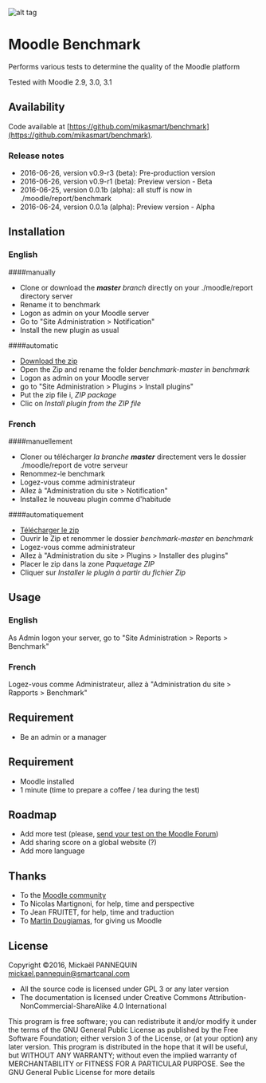 ![alt tag](https://github.com/mikasmart/benchmark/blob/master/screenshot.jpg)

# Moodle Benchmark

Performs various tests to determine the quality of the Moodle platform

Tested with Moodle 2.9, 3.0, 3.1

## Availability

Code available at [https://github.com/mikasmart/benchmark](https://github.com/mikasmart/benchmark).

### Release notes

* 2016-06-26, version v0.9-r3 (beta): Pre-production version
* 2016-06-26, version v0.9-r1 (beta): Preview version - Beta
* 2016-06-25, version 0.0.1b (alpha): all stuff is now in ./moodle/report/benchmark
* 2016-06-24, version 0.0.1a (alpha): Preview version - Alpha

## Installation
### English

####manually
* Clone or download the ***master*** *branch* directly on your  ./moodle/report directory server
* Rename it to benchmark
* Logon as admin on your Moodle server
* Go to "Site Administration > Notification"
* Install the new plugin as usual

####automatic
* [Download the zip](https://github.com/mikasmart/benchmark/archive/master.zip)
* Open the Zip and rename the folder *benchmark-master* in *benchmark*
* Logon as admin on your Moodle server
* go to "Site Administration > Plugins > Install plugins"
* Put the zip file i, *ZIP package*
* Clic on *Install plugin from the ZIP file*

### French

####manuellement
* Cloner ou télécharger *la branche* ***master*** directement vers le dossier ./moodle/report de votre serveur
* Renommez-le benchmark
* Logez-vous comme administrateur
* Allez à "Administration du site > Notification"
* Installez le nouveau plugin comme d'habitude

####automatiquement
* [Télécharger le zip](https://github.com/mikasmart/benchmark/archive/master.zip)
* Ouvrir le Zip et renommer le dossier *benchmark-master* en *benchmark*
* Logez-vous comme administrateur
* Allez à "Administration du site > Plugins > Installer des plugins"
* Placer le zip dans la zone *Paquetage ZIP*
* Cliquer sur *Installer le plugin à partir du fichier Zip*

## Usage

### English
As Admin logon your server, go to "Site Administration > Reports > Benchmark"

### French
Logez-vous comme Administrateur, allez à "Administration du site > Rapports > Benchmark"

## Requirement

- Be an admin or a manager

## Requirement

- Moodle installed
- 1 minute (time to prepare a coffee / tea during the test)

## Roadmap

- Add more test (please, [send your test on the Moodle Forum](https://moodle.org/mod/forum/discuss.php?d=335282))
- Add sharing score on a global website (?)
- Add more language

## Thanks

* To the [Moodle community](https://moodle.org/)
* To Nicolas Martignoni, for help, time and perspective
* To Jean FRUITET, for help, time and traduction
* To [Martin Dougiamas](https://en.wikipedia.org/wiki/Martin_Dougiamas), for giving us Moodle

## License

Copyright ©2016, Mickaël PANNEQUIN <mickael.pannequin@smartcanal.com>

* All the source code is licensed under GPL 3 or any later version
* The documentation is licensed under Creative Commons Attribution-NonCommercial-ShareAlike 4.0 International

This program is free software; you can redistribute it and/or modify it under the terms of the GNU General Public License as published by the Free Software Foundation; either version 3 of the License, or (at your option) any later version. This program is distributed in the hope that it will be useful, but WITHOUT ANY WARRANTY; without even the implied warranty of MERCHANTABILITY or FITNESS FOR A PARTICULAR PURPOSE. See the GNU General Public License for more details
